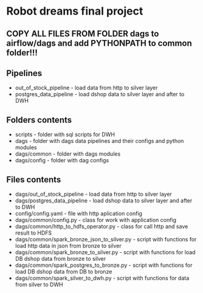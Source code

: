 # Robot dreams final project

## COPY ALL FILES FROM FOLDER dags to airflow/dags and add PYTHONPATH to common folder!!!

## Pipelines
* out_of_stock_pipeline - load data from http to silver layer
* postgres_data_pipeline - load dshop data to silver layer and after to DWH 

## Folders contents
* scripts - folder with sql scripts for DWH
* dags - folder with dags data pipelines and their configs and python modules
* dags/common - folder with dags modules
* dags/config - folder with dag configs

## Files contents
* dags/out_of_stock_pipeline - load data from http to silver layer
* dags/postgres_data_pipeline - load dshop data to silver layer and after to DWH 
* config/config.yaml - file with http aplication config
* dags/common/config.py - class for work with application config
* dags/common/http_to_hdfs_operator.py - class for call http and save result to HDFS
* dags/common/spark_bronze_json_to_silver.py - script with functions for load http data in json from bronze to silver
* dags/common/spark_bronze_to_silver.py - script with functions for load DB dshop data from bronze to silver
* dags/common/spark_postgres_to_bronze.py - script with functions for load DB dshop data from DB to bronze
* dags/common/spark_silver_to_dwh.py - script with functions for data from silver to DWH

